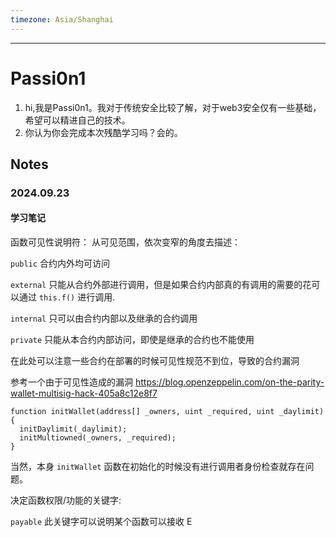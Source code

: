 ```yaml
---
timezone: Asia/Shanghai
---
```

---

# Passi0n1

1. hi,我是Passi0n1。我对于传统安全比较了解，对于web3安全仅有一些基础，希望可以精进自己的技术。
2. 你认为你会完成本次残酷学习吗？会的。

## Notes

<!-- Content_START -->
### 2024.09.23
#### 学习笔记
函数可见性说明符：
从可见范围，依次变窄的角度去描述：

`public`   合约内外均可访问

`external` 只能从合约外部进行调用，但是如果合约内部真的有调用的需要的花可以通过 `this.f()` 进行调用.

`internal` 只可以由合约内部以及继承的合约调用

`private`  只能从本合约内部访问，即使是继承的合约也不能使用


在此处可以注意一些合约在部署的时候可见性规范不到位，导致的合约漏洞

参考一个由于可见性造成的漏洞
https://blog.openzeppelin.com/on-the-parity-wallet-multisig-hack-405a8c12e8f7
```
function initWallet(address[] _owners, uint _required, uint _daylimit) {    
  initDaylimit(_daylimit);    
  initMultiowned(_owners, _required);  
}
```
当然，本身 `initWallet` 函数在初始化的时候没有进行调用者身份检查就存在问题。



决定函数权限/功能的关键字:

`payable` 此关键字可以说明某个函数可以接收 E

### 

<!-- Content_END -->
